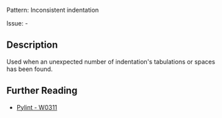 Pattern: Inconsistent indentation

Issue: -

## Description

Used when an unexpected number of indentation's tabulations or spaces has been found.

## Further Reading

* [Pylint - W0311](http://pylint-messages.wikidot.com/messages:w0311)